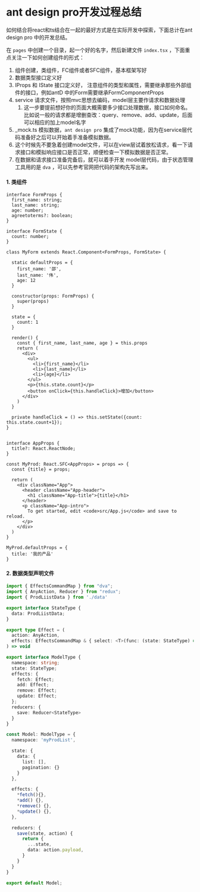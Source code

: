# ant design pro开发过程总结

如何结合将react和ts结合在一起的最好方式是在实际开发中探索，下面总计在ant design pro 中的开发总结。

在 `pages` 中创建一个目录，起一个好的名字，然后新建文件 `index.tsx` ，下面重点关注一下如何创建组件的形式：

1. 组件创建，类组件，FC组件或者SFC组件，基本框架写好
2. 数据类型接口定义好
3. IProps 和 IState 接口定义好， 注意组件的类型和属性，需要继承那些外部组件的接口，例如antD 中的Form需要继承FormComponentProps
4. service 请求文件，按照mvc思想去编码，model层主要作请求和数据处理
   1. 这一步要提前想好你的页面大概需要多少接口处理数据，接口如何命名。比如说一般的请求都是增删查改：query、remove、add、update，后面可以相应的加上model名字
5. _mock.ts 模拟数据，`ant design pro` 集成了mock功能，因为在service层代码准备好之后可以开始着手准备模拟数据。
6. 这个时候先不要急着创建model文件，可以在view层试着放松请求，看一下请求接口和模拟响应接口是否正常，顺便检查一下模拟数据是否正常。
7. 在数据和请求接口准备完备后，就可以着手开发 model层代码，由于状态管理工具用的是 `dva` ，可以先参考官网把代码的架构先写出来。

#### 1. 类组件

``` tsx
interface FormProps {
  first_name: string;
  last_name: string;
  age: number;
  agreetoterms?: boolean;
}

interface FormState {
  count: number;
}

class MyForm extends React.Component<FormProps, FormState> {

  static defaultProps = {
    first_name: '邵',
    last_name: '伟',
    age: 12
  }

  constructor(props: FormProps) {
    super(props)
  }

  state = {
    count: 1
  }

  render() {
    const { first_name, last_name, age } = this.props
    return (
      <div>
        <ul>
          <li>{first_name}</li>
          <li>{last_name}</li>
          <li>{age}</li>
        </ul>
        <p>{this.state.count}</p>
        <button onClick={this.handleClick}>增加</button>
      </div>
    )
  }

  private handleClick = () => this.setState({count: this.state.count+1});
}


interface AppProps {
  title?: React.ReactNode;
}

const MyProd: React.SFC<AppProps> = props => {
  const {title} = props;

  return (
    <div className="App">
      <header className="App-header">
        <h1 className="App-title">{title}</h1>
      </header>
      <p className="App-intro">
        To get started, edit <code>src/App.js</code> and save to reload.
      </p>
    </div>
  )
}

MyProd.defaultProps = {
  title: '我的产品'
}
```

#### 2. 数据类型声明文件

``` ts
import { EffectsCommandMap } from "dva";
import { AnyAction, Reducer } from "redux";
import { ProdLiistData } from './data'

export interface StateType {
  data: ProdLiistData;
}

export type Effect = (
  action: AnyAction,
  effects: EffectsCommandMap & { select: <T>(func: (state: StateType) => T) => T },
) => void

export interface ModelType {
  namespace: string;
  state: StateType;
  effects: {
    fetch: Effect;
    add: Effect;
    remove: Effect;
    update: Effect;
  };
  reducers: {
    save: Reducer<StateType>
  }
}

const Model: ModelType = {
  namespace: 'myProdList',

  state: {
    data: {
      list: [],
      pagination: {}
    }
  },

  effects: {
    *fetch(){},
    *add() {},
    *remove() {},
    *update() {},
  },

  reducers: {
    save(state, action) {
      return {
        ...state,
        data: action.payload,
      }
    }
  }
}

export default Model;
```